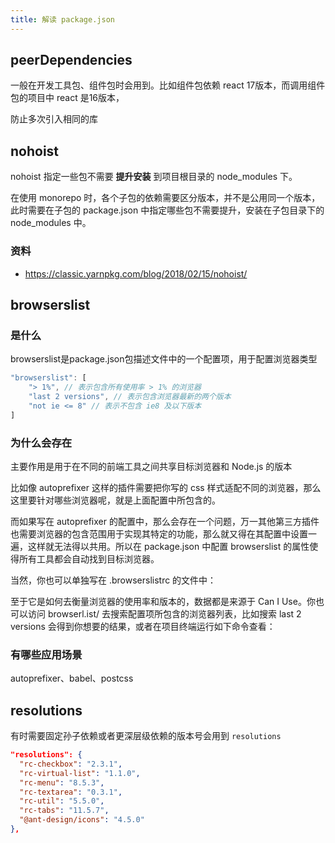 ```yaml
---
title: 解读 package.json
---
```


## peerDependencies

一般在开发工具包、组件包时会用到。比如组件包依赖 react 17版本，而调用组件包的项目中 react 是16版本，

防止多次引入相同的库

## nohoist

nohoist 指定一些包不需要 **提升安装** 到项目根目录的 node_modules 下。

在使用 monorepo 时，各个子包的依赖需要区分版本，并不是公用同一个版本，此时需要在子包的 package.json 中指定哪些包不需要提升，安装在子包目录下的 node_modules 中。

### 资料

- https://classic.yarnpkg.com/blog/2018/02/15/nohoist/

## browserslist

### 是什么

browserslist是package.json包描述文件中的一个配置项，用于配置浏览器类型

```js
"browserslist": [
    "> 1%", // 表示包含所有使用率 > 1% 的浏览器
    "last 2 versions", // 表示包含浏览器最新的两个版本
    "not ie <= 8" // 表示不包含 ie8 及以下版本
]
```

### 为什么会存在

主要作用是用于在不同的前端工具之间共享目标浏览器和 Node.js 的版本

比如像 autoprefixer 这样的插件需要把你写的 css 样式适配不同的浏览器，那么这里要针对哪些浏览器呢，就是上面配置中所包含的。

而如果写在 autoprefixer 的配置中，那么会存在一个问题，万一其他第三方插件也需要浏览器的包含范围用于实现其特定的功能，那么就又得在其配置中设置一遍，这样就无法得以共用。所以在 package.json 中配置 browserslist 的属性使得所有工具都会自动找到目标浏览器。

当然，你也可以单独写在 .browserslistrc 的文件中：

至于它是如何去衡量浏览器的使用率和版本的，数据都是来源于 Can I Use。你也可以访问 browserl.ist/ 去搜索配置项所包含的浏览器列表，比如搜索 last 2 versions 会得到你想要的结果，或者在项目终端运行如下命令查看：

### 有哪些应用场景

autoprefixer、babel、postcss

## resolutions

有时需要固定孙子依赖或者更深层级依赖的版本号会用到 `resolutions`

```json
"resolutions": {
  "rc-checkbox": "2.3.1",
  "rc-virtual-list": "1.1.0",
  "rc-menu": "8.5.3",
  "rc-textarea": "0.3.1",
  "rc-util": "5.5.0",
  "rc-tabs": "11.5.7",
  "@ant-design/icons": "4.5.0"
},
```
